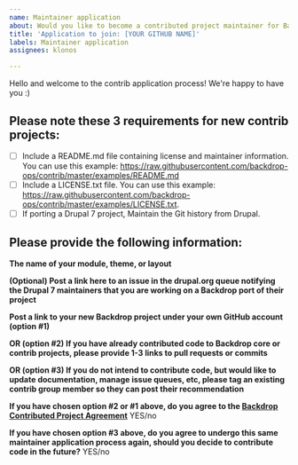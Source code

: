 ```yaml
---
name: Maintainer application
about: Would you like to become a contributed project maintainer for Backdrop CMS?
title: 'Application to join: [YOUR GITHUB NAME]'
labels: Maintainer application
assignees: klonos

---
```


Hello and welcome to the contrib application process! We're happy to have you :)

## Please note these 3 requirements for new contrib projects:

- [ ] Include a README.md file containing license and maintainer information. 
      You can use this example: https://raw.githubusercontent.com/backdrop-ops/contrib/master/examples/README.md
- [ ] Include a LICENSE.txt file. 
      You can use this example: https://raw.githubusercontent.com/backdrop-ops/contrib/master/examples/LICENSE.txt.
- [ ] If porting a Drupal 7 project, Maintain the Git history from Drupal.

## Please provide the following information:

**The name of your module, theme, or layout**
<!-- example: Forum Access -->

**(Optional) Post a link here to an issue in the drupal.org queue notifying the Drupal 7 maintainers that you are working on a Backdrop port of their project**
<!-- example: https://www.drupal.org/project/forum_access/issues/3070491 -->

**Post a link to your new Backdrop project under your own GitHub account (option #1)**
<!-- example: https://github.com/jenlampton/forum_access -->

**OR (option #2) If you have already contributed code to Backdrop core or contrib projects, please provide 1-3 links to pull requests or commits**

**OR (option #3) If you do not intend to contribute code, but would like to update documentation, manage issue queues, etc, please tag an existing contrib group member so they can post their recommendation**
<!-- example: @jenlampton -->

**If you have chosen option #2 or #1 above, do you agree to the [Backdrop Contributed Project Agreement](https://github.com/backdrop-ops/contrib#backdrop-contributed-project-agreement)**
YES/no

**If you have chosen option #3 above, do you agree to undergo this same maintainer application process again, should you decide to contribute code in the future?**
YES/no

<!-- Once we have a chance to review your project, we will check for the 3 requirements at the top of this issue. If those requirements are met, you will be invited to the @backdrop-contrib group. At that point you will be able to transfer the project. -->

<!-- Please note that we may also include additional feedback in the code review, but anything else is only intended to be helpful, and is NOT a requirement for joining the contrib group. -->
